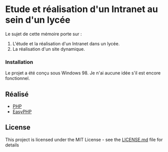 # Etude et réalisation d'un Intranet au sein d'un lycée

Le sujet de cette mémoire porte sur :
1. L'étude et la réalisation d'un Intranet dans un lycée.
2. La réalisation d'un site dynamique.

### Installation

Le projet a été conçu sous Windows 98. Je n'ai aucune idée s'il est encore fonctionnel.

## Réalisé 

* [PHP](http://www.php.net/)
* [EasyPHP](http://www.easyphp.org/)

## License

This project is licensed under the MIT License - see the [LICENSE.md](LICENSE.md) file for details
